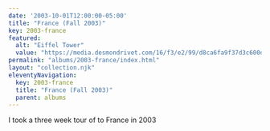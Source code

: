```yaml
---
date: '2003-10-01T12:00:00-05:00'
title: "France (Fall 2003)"
key: 2003-france
featured:
  alt: "Eiffel Tower"
  value: "https://media.desmondrivet.com/16/f3/e2/99/d8ca6fa9f37d3c600df74a94ed47e85a5726663c7fec97f9e1eec0be.jpg"
permalink: "albums/2003-france/index.html"
layout: "collection.njk"
eleventyNavigation:
  key: 2003-france
  title: "France (Fall 2003)"
  parent: albums
---
```


I took a three week tour of to France in 2003
